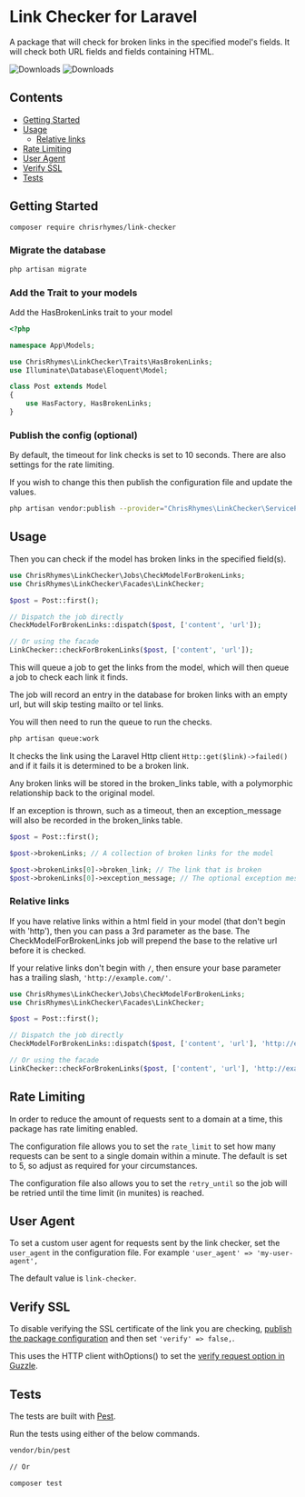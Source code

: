 # Link Checker for Laravel

A package that will check for broken links in the specified model's fields. It will check both URL fields and fields containing HTML.

![Downloads](https://img.shields.io/packagist/dt/chrisrhymes/link-checker.svg)
![Downloads](https://img.shields.io/github/stars/chrisrhymes/link-checker.svg)

## Contents

- [Getting Started](#getting-started)
- [Usage](#usage)
  - [Relative links](#relative-links)
- [Rate Limiting](#rate-limiting)
- [User Agent](#user-agent)
- [Verify SSL](#verify-ssl)
- [Tests](#tests)

## Getting Started

```bash
composer require chrisrhymes/link-checker
```

### Migrate the database

```bash
php artisan migrate
```

### Add the Trait to your models

Add the HasBrokenLinks trait to your model

```php
<?php

namespace App\Models;

use ChrisRhymes\LinkChecker\Traits\HasBrokenLinks;
use Illuminate\Database\Eloquent\Model;

class Post extends Model
{
    use HasFactory, HasBrokenLinks;
}
```

### Publish the config (optional)

By default, the timeout for link checks is set to 10 seconds. There are also settings for the rate limiting.

If you wish to change this then publish the configuration file and update the values.

```bash
php artisan vendor:publish --provider="ChrisRhymes\LinkChecker\ServiceProvider"
```

## Usage

Then you can check if the model has broken links in the specified field(s).

```php
use ChrisRhymes\LinkChecker\Jobs\CheckModelForBrokenLinks;
use ChrisRhymes\LinkChecker\Facades\LinkChecker;

$post = Post::first();

// Dispatch the job directly
CheckModelForBrokenLinks::dispatch($post, ['content', 'url']);

// Or using the facade
LinkChecker::checkForBrokenLinks($post, ['content', 'url']);
```

This will queue a job to get the links from the model, which will then queue a job to check each link it finds.

The job will record an entry in the database for broken links with an empty url, but will skip testing mailto or tel links.

You will then need to run the queue to run the checks.

```bash
php artisan queue:work
```

It checks the link using the Laravel Http client `Http::get($link)->failed()` and if it fails it is determined to be a broken link.

Any broken links will be stored in the broken_links table, with a polymorphic relationship back to the original model.

If an exception is thrown, such as a timeout, then an exception_message will also be recorded in the broken_links table.

```php
$post = Post::first();

$post->brokenLinks; // A collection of broken links for the model

$post->brokenLinks[0]->broken_link; // The link that is broken
$post->brokenLinks[0]->exception_message; // The optional exception message
```

### Relative links

If you have relative links within a html field in your model (that don't begin with 'http'), then you can pass a 3rd parameter as the base. The CheckModelForBrokenLinks job will prepend the base to the relative url before it is checked.

If your relative links don't begin with `/`, then ensure your base parameter has a trailing slash, `'http://example.com/'`.

```php
use ChrisRhymes\LinkChecker\Jobs\CheckModelForBrokenLinks;
use ChrisRhymes\LinkChecker\Facades\LinkChecker;

$post = Post::first();

// Dispatch the job directly
CheckModelForBrokenLinks::dispatch($post, ['content', 'url'], 'http://example.com');

// Or using the facade
LinkChecker::checkForBrokenLinks($post, ['content', 'url'], 'http://example.com');
```

## Rate Limiting

In order to reduce the amount of requests sent to a domain at a time, this package has rate limiting enabled.

The configuration file allows you to set the `rate_limit` to set how many requests can be sent to a single domain within a minute. The default is set to 5, so adjust as required for your circumstances.

The configuration file also allows you to set the `retry_until` so the job will be retried until the time limit (in munites) is reached.

## User Agent

To set a custom user agent for requests sent by the link checker, set the `user_agent` in the configuration file. For example `'user_agent' => 'my-user-agent',`

The default value is `link-checker`.

## Verify SSL

To disable verifying the SSL certificate of the link you are checking, [publish the package configuration](#publish-the-config-optional) and then set `'verify' => false,`.

This uses the HTTP client withOptions() to set the [verify request option in Guzzle](https://docs.guzzlephp.org/en/stable/request-options.html#verify).

## Tests

The tests are built with [Pest](https://pestphp.com/).

Run the tests using either of the below commands.

```bash
vendor/bin/pest

// Or

composer test
```
